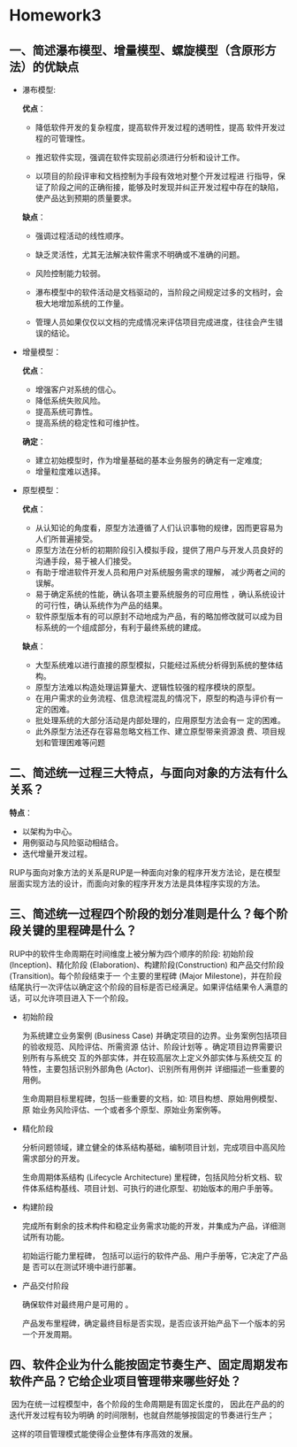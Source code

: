 # Homework3

## 一、简述瀑布模型、增量模型、螺旋模型（含原形方法）的优缺点

- 瀑布模型:

  **优点**：

  - 降低软件开发的复杂程度，提高软件开发过程的透明性，提高 软件开发过程的可管理性。

  - 推迟软件实现，强调在软件实现前必须进行分析和设计工作。

  - 以项目的阶段评审和文档控制为手段有效地对整个开发过程进 行指导，保证了阶段之间的正确衔接，能够及时发现并纠正开发过程中存在的缺陷，使产品达到预期的质量要求。

  **缺点**：

  - 强调过程活动的线性顺序。 

  - 缺乏灵活性，尤其无法解决软件需求不明确或不准确的问题。 

  - 风险控制能力较弱。 

  - 瀑布模型中的软件活动是文档驱动的，当阶段之间规定过多的文档时，会极大地增加系统的工作量。

  - 管理人员如果仅仅以文档的完成情况来评估项目完成进度，往往会产生错误的结论。 

- 增量模型：

  **优点**：

  - 增强客户对系统的信心。
  - 降低系统失败风险。
  - 提高系统可靠性。
  - 提高系统的稳定性和可维护性。

  **确定**：

  - 建立初始模型时，作为增量基础的基本业务服务的确定有一定难度; 
  - 增量粒度难以选择。 

- 原型模型：

  **优点**：

  - 从认知论的角度看，原型方法遵循了人们认识事物的规律，因而更容易为人们所普遍接受。
  - 原型方法在分析的初期阶段引入模拟手段，提供了用户与开发人员良好的沟通手段，易于被人们接受。
  - 有助于增进软件开发人员和用户对系统服务需求的理解， 减少两者之间的误解。 
  - 易于确定系统的性能，确认各项主要系统服务的可应用性 ，确认系统设计的可行性，确认系统作为产品的结果。 
  - 软件原型版本有的可以原封不动地成为产品，有的略加修改就可以成为目标系统的一个组成部分，有利于最终系统的建成。

  **缺点**：

  - 大型系统难以进行直接的原型模拟，只能经过系统分析得到系统的整体结构。 
  - 原型方法难以构造处理运算量大、逻辑性较强的程序模块的原型。 
  - 在用户需求的业务流程、信息流程混乱的情况下，原型的构造与评价有一定的困难。 
  - 批处理系统的大部分活动是内部处理的，应用原型方法会有一 定的困难。 
  - 此外原型方法还存在容易忽略文档工作、建立原型带来资源浪 费、项目规划和管理困难等问题 


## 二、简述统一过程三大特点，与面向对象的方法有什么关系？

**特点**：

- 以架构为中心。
- 用例驱动与风险驱动相结合。
- 迭代增量开发过程。

RUP与面向对象方法的关系是RUP是一种面向对象的程序开发方法论，是在模型层面实现方法的设计，而面向对象的程序开发方法是具体程序实现的方法。


## 三、简述统一过程四个阶段的划分准则是什么？每个阶段关键的里程碑是什么？

RUP中的软件生命周期在时间维度上被分解为四个顺序的阶段: 初始阶段 (Inception)、精化阶段 (Elaboration)、构建阶段(Construction) 和产品交付阶段 (Transition)。每个阶段结束于一
个主要的里程碑 (Major Milestone)，并在阶段结尾执行一次评估以确定这个阶段的目标是否已经满足。如果评估结果令人满意的话，可以允许项目进入下一个阶段。

- 初始阶段

  为系统建立业务案例 (Business Case) 并确定项目的边界。业务案例包括项目的验收规范、风险评估、所需资源 估计、阶段计划等 。确定项目边界需要识别所有与系统交 互的外部实体，并在较高层次上定义外部实体与系统交互 的特性，主要包括识别外部角色 (Actor)、识别所有用例并 详细描述一些重要的用例。

  生命周期目标里程碑，包括一些重要的文档，如: 项目构想、原始用例模型、原 始业务风险评估、一个或者多个原型、原始业务案例等。

- 精化阶段

  分析问题领域，建立健全的体系结构基础，编制项目计划，完成项目中高风险需求部分的开发。

  生命周期体系结构 (Lifecycle Architecture) 里程碑，包括风险分析文档、软件体系结构基线、项目计划、可执行的进化原型、初始版本的用户手册等。

- 构建阶段

  完成所有剩余的技术构件和稳定业务需求功能的开发，并集成为产品，详细测试所有功能。

  初始运行能力里程碑， 包括可以运行的软件产品、用户手册等，它决定了产品是 否可以在测试环境中进行部署。

- 产品交付阶段

  确保软件对最终用户是可用的 。

  产品发布里程碑，确定最终目标是否实现，是否应该开始产品下一个版本的另一个开发周期。

## 四、软件企业为什么能按固定节奏生产、固定周期发布软件产品？它给企业项目管理带来哪些好处？


​	因为在统一过程模型中，各个阶段的生命周期是有固定长度的， 因此在产品的的迭代开发过程有较为明确	的时间限制，也就自然能够按固定的节奏进行生产；

​	这样的项目管理模式能使得企业整体有序高效的发展。
